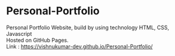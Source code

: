 # Personal-Portfolio
Personal Portfolio Website, build by using technology HTML, CSS, Javascript </br>
Hosted on GitHub Pages.</br>
Link : https://vishnukumar-dev.github.io/Personal-Portfolio/
